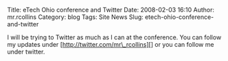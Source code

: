 Title: eTech Ohio conference and Twitter
Date: 2008-02-03 16:10
Author: mr.rcollins
Category: blog
Tags: Site News
Slug: etech-ohio-conference-and-twitter

I will be trying to Twitter as much as I can at the conference. You can
follow my updates under [http://twitter.com/mr\_rcollins][] or you can
follow me under twitter.

  [http://twitter.com/mr\_rcollins]: http://twitter.com/mr_rcollins
